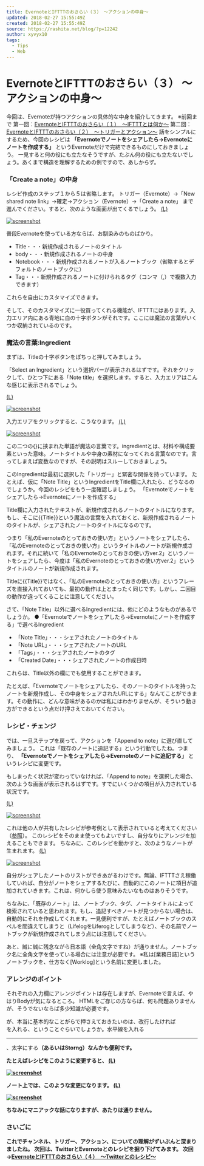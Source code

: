 ```yaml
---
title: EvernoteとIFTTTのおさらい（３）　〜アクションの中身〜
updated: 2018-02-27 15:55:49Z
created: 2018-02-27 15:55:49Z
source: https://rashita.net/blog/?p=12242
author: xyvyx10
tags:
  - Tips
  - Web
---
```


# EvernoteとIFTTTのおさらい（３） 〜アクションの中身〜

今回は、Evernoteが持つアクションの具体的な中身を紹介してきます。
※前回まで
第一回：[EvernoteとIFTTTのおさらい（１）　〜IFTTTとは何か〜](https://rashita.net/blog/?p=12150)
第二回：[EvernoteとIFTTTのおさらい（２）　〜トリガーとアクション〜](https://rashita.net/blog/?p=12228)
話をシンプルにするため、今回のレシピは
**「Evernoteでノートをシェアしたら→Evernoteにノートを作成する」**
というEvernoteだけで完結できるものにしておきましょう。
一見すると何の役にも立たなそうですが、たぶん何の役にも立たないでしょう。あくまで構造を理解するための例ですので、あしからず。

### 「Create a note」の中身

レシピ作成のステップ１から５は省略します。
トリガー（Evernote）→「New shared note link」→確定→アクション（Evernote）→「Create a note」
まで進んでください。すると、次のような画面が出てくるでしょう。
[(L)](https://rashita.net/blog/wp-content/uploads/2013/12/screenshot30.png)

[![screenshot](../_resources/7d1115fdb5239553370dd297e9bbbae1.png)](https://rashita.net/blog/wp-content/uploads/2013/12/screenshot30.png)

普段Evernoteを使っている方ならば、お馴染みのものばかり。

- Title・・・新規作成されるノートのタイトル
- body・・・新規作成されるノートの中身
- Notebook・・・新規作成されるノートが入るノートブック（省略するとデフォルトのノートブックに）
- Tag・・・新規作成されるノートに付けられるタグ（コンマ（,）で複数入力できます）

これらを自由にカスタマイズできます。

そして、そのカスタマイズに一役買ってくれる機能が、IFTTTにはあります。入力エリア内にある青地に白の十字ボタンがそれです。ここには魔法の言葉がいくつか収納されているのです。

### 魔法の言葉:Ingredient

まずは、Titleの十字ボタンをぽちっと押してみましょう。

「Select an Ingredient」という選択バーが表示されるはずです。それをクリックして、ひとつ下にある「Note title」を選択します。すると、入力エリアはこんな感じに表示されるでしょう。

[(L)](https://rashita.net/blog/wp-content/uploads/2013/12/screenshot31.png)

[![screenshot](../_resources/fce9305bcf97b4eb24b068cb46ac22d8.png)](https://rashita.net/blog/wp-content/uploads/2013/12/screenshot31.png)

入力エリアをクリックすると、こうなります。
[(L)](https://rashita.net/blog/wp-content/uploads/2013/12/screenshot32.png)

[![screenshot](../_resources/b954c3814b1cdb6e414b148151d138ba.png)](https://rashita.net/blog/wp-content/uploads/2013/12/screenshot32.png)

この二つの{}に挟まれた単語が魔法の言葉です。ingredientとは、材料や構成要素といった意味。ノートタイトルや中身の素材になってくれる言葉なのです。言ってしまえば変数なのですが、その説明はスルーしておきましょう。

このIngredientは最初に選択した「トリガー」と緊密な関係を持っています。
たとえば、仮に「Note Title」というIngredientをTitle欄に入れたら、どうなるのでしょうか。今回のレシピをもう一度確認しましょう。
「Evernoteでノートをシェアしたら→Evernoteにノートを作成する」

Title欄に入力されたテキストが、新規作成されるノートのタイトルになります。もし、そこに{{Title}}という魔法の言葉を入れておくと、新規作成されるノートのタイトルが、シェアされたノートのタイトルになるのです。

つまり「私のEvernoteのとっておきの使い方」というノートをシェアしたら、「私のEvernoteのとっておきの使い方」というタイトルのノートが新規作成されます。それに続いて「私のEvernoteのとっておきの使い方ver.2」というノートをシェアしたら、今度は「私のEvernoteのとっておきの使い方ver.2」というタイトルのノートが新規作成されます。

Titleに{{Title}}ではなく、「私のEvernoteのとっておきの使い方」というフレーズを直接入れておいても、最初の動作は上とまったく同じです。しかし、二回目の動作が違ってくることに注意してください。

さて、「Note Title」以外に選べるIngredientには、他にどのようなものがあるでしょうか。
●「Evernoteでノートをシェアしたら→Evernoteにノートを作成する」で選べるIngredient

- 「Note Title」・・・シェアされたノートのタイトル
- 「Note URL」・・・シェアされたノートのURL
- 「Tags」・・・シェアされたノートのタグ
- 「Created Date」・・・シェアされたノートの作成日時

これらは、Title以外の欄にでも使用することができます。

たとえば、「Evernoteでノートをシェアしたら、そのノートのタイトルを持ったノートを新規作成し、その中身をシェアされたURLにする」なんてことができます。その動作に、どんな意味があるのかは私にはわかりませんが、そういう動き方ができるという点だけ押さえておいてください。

### レシピ・チェンジ

では、一旦ステップを戻って、アクションを「Append to note」に選び直してみましょう。
これは「既存のノートに追記する」という行動でしたね。つまり、
**「Evernoteでノートをシェアしたら→Evernoteのノートに追記する」**
というレシピに変更です。

もしまったく状況が変わっていなければ、「Append to note」を選択した場合、次のような画面が表示されるはずです。すでにいくつかの項目が入力されている状況です。

[(L)](https://rashita.net/blog/wp-content/uploads/2013/12/screenshot33.png)

[![screenshot](../_resources/41ba952db6e79c16517a52843571e91d.png)](https://rashita.net/blog/wp-content/uploads/2013/12/screenshot33.png)

これは他の人が共有したレシピが参考例として表示されていると考えてください（[参照](https://ifttt.com/recipes/125314)）。
このレシピをそのまま使ってもよいですし、自分なりにアレンジを加えることもできます。
ちなみに、このレシピを動かすと、次のようなノートが生まれます。
[(L)](https://rashita.net/blog/wp-content/uploads/2013/12/screenshot34.png)

[![screenshot](../_resources/126dbdbb15d3aea1e5b75433ebe6d98f.png)](https://rashita.net/blog/wp-content/uploads/2013/12/screenshot34.png)

自分がシェアしたノートのリストができあがるわけです。無論、IFTTTさえ稼働していれば、自分がノートをシェアするたびに、自動的にこのノートに項目が追加されていきます。これは、何かしら使う意味みたいなものはありそうです。

ちなみに、「既存のノート」は、ノートブック、タグ、ノートタイトルによって検索されていると思われます。もし、追記すべきノートが見つからない場合は、自動的にそれを作成してくれます。一見便利ですが、たとえばノートブックのスペルを間違えてしまうと（LifelogをLiferogとしてしまうなど）、その名前でノートブックが新規作成されてしまう点には注意してください。

あと、誠に誠に残念ながら日本語（全角文字ですね）が通りません。ノートブック名に全角文字を使っている場合には注意が必要です。
※私は[業務日誌]というノートブックを、仕方なく[Worklog]という名前に変更しました。

### アレンジのポイント

それぞれの入力欄にアレンジポイントは存在しますが、Evernoteで言えば、やはりBodyが気になるところ。
HTMLをご存じの方ならば、何も問題ありませんが、そうでないならば多少知識が必要です。

が、本当に基本的なことがらで押さえておきたいのは、改行したければ<BR>を入れる、ということぐらいでしょうか。水平線を入れる<HR>、太字にする<B>（あるいはStorng）なんかも便利です。

たとえばレシピをこのように変更すると、
[(L)](https://rashita.net/blog/wp-content/uploads/2013/12/screenshot35.png)

[![screenshot](../_resources/dd0ad438bc514126146ffe6f141a85d2.png)](https://rashita.net/blog/wp-content/uploads/2013/12/screenshot35.png)

ノート上では、このような変更になります。
[(L)](https://rashita.net/blog/wp-content/uploads/2013/12/screenshot36.png)

[![screenshot](../_resources/602e663e1269ab79893e7fe25016b092.png)](https://rashita.net/blog/wp-content/uploads/2013/12/screenshot36.png)

ちなみにマニアックな話になりますが、<en-todo />あたりは通りません。

### さいごに

これでチャンネル、トリガー、アクション、についての理解がずいぶんと深まりましたね。
次回は、TwitterとEvernoteとのレシピを掘り下げてみます。
次回→[EvernoteとIFTTTのおさらい（４）　〜Twitterとのレシピ〜](https://rashita.net/blog/?p=12267)